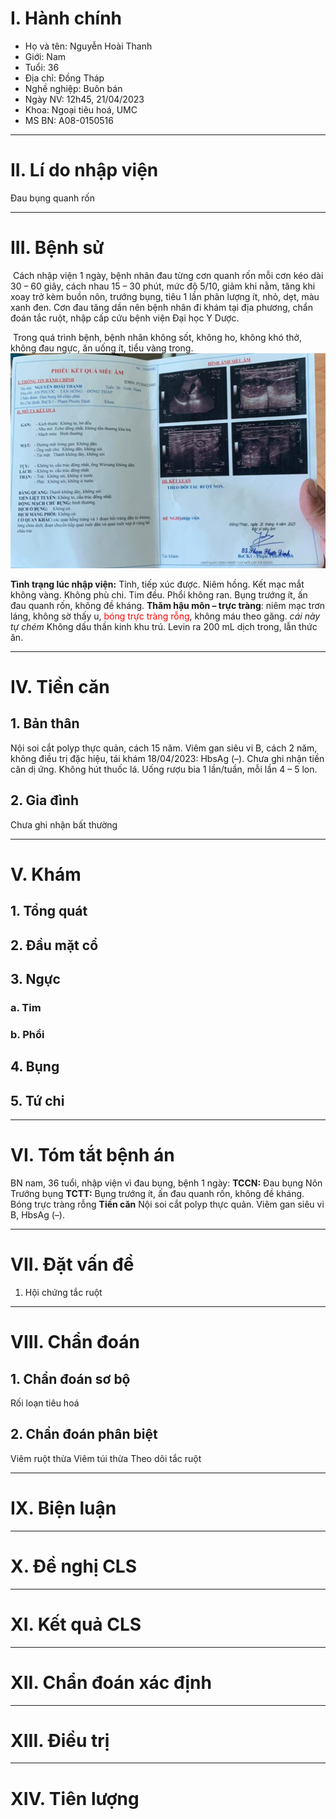 # I. Hành chính

- Họ và tên: Nguyễn Hoài Thanh
- Giới: Nam
- Tuổi: 36
- Địa chỉ: Đồng Tháp
- Nghề nghiệp: Buôn bán
- Ngày NV: 12h45, 21/04/2023
- Khoa: Ngoại tiêu hoá, UMC
- MS BN: A08-0150516

---

# II. Lí do nhập viện

Đau bụng quanh rốn

---

# III. Bệnh sử

 Cách nhập viện 1 ngày, bệnh nhân đau từng cơn quanh rốn mỗi cơn kéo dài 30 – 60 giây, cách nhau 15 – 30 phút, mức độ 5/10, giảm khi nằm, tăng khi xoay trở kèm buồn nôn, trướng bụng, tiêu 1 lần phân lượng ít, nhỏ, dẹt, màu xanh đen. Cơn đau tăng dần nên bệnh nhân đi khám tại địa phương, chẩn đoán tắc ruột, nhập cấp cứu bệnh viện Đại học Y Dược.

 Trong quá trình bệnh, bệnh nhân không sốt, không ho, không khó thở, không đau ngực, ăn uống ít, tiểu vàng trong.
 
![A08-0150516_Sieuam.png](../../../../200%20Files/image/A08-0150516_Sieuam.png)

**Tình trạng lúc nhập viện:**
Tỉnh, tiếp xúc được.
Niêm hồng.
Kết mạc mắt không vàng.
Không phù chi.
Tim đều.
Phổi không ran.
Bụng trướng ít, ấn đau quanh rốn, không đề kháng.
**Thăm hậu môn – trực tràng**: niêm mạc trơn láng, không sờ thấy u, <font color="red">bóng trực tràng rỗng</font>, không máu theo găng. *cái này tự chém*
Không dấu thần kinh khu trú.
Levin ra 200 mL dịch trong, lẫn thức ăn.

---

# IV. Tiền căn
## 1. Bản thân
Nội soi cắt polyp thực quản, cách 15 năm.
Viêm gan siêu vi B, cách 2 năm, không điều trị đặc hiệu, tái khám 18/04/2023: HbsAg (–).
Chưa ghi nhận tiền căn dị ứng.
Không hút thuốc lá.
Uống rượu bia 1 lần/tuần, mỗi lần 4 – 5 lon.

## 2. Gia đình
Chưa ghi nhận bất thường

---

# V. Khám
## 1. Tổng quát

## 2. Đầu mặt cổ

## 3. Ngực

### a. Tim


### b. Phổi


## 4. Bụng


## 5. Tứ chi


---

# VI. Tóm tắt bệnh án

BN nam, 36 tuổi, nhập viện vì đau bụng, bệnh 1 ngày:
**TCCN:**
Đau bụng
Nôn
Trướng bụng
**TCTT:**
Bụng trướng ít, ấn đau quanh rốn, không đề kháng.
Bóng trực tràng rỗng
**Tiền căn**
Nội soi cắt polyp thực quản.
Viêm gan siêu vi B, HbsAg (–).


---

# VII. Đặt vấn đề

1. Hội chứng tắc ruột

---

# VIII. Chẩn đoán
## 1. Chẩn đoán sơ bộ

Rối loạn tiêu hoá

## 2. Chẩn đoán phân biệt

Viêm ruột thừa
Viêm túi thừa
Theo dõi tắc ruột

---

# IX. Biện luận



---

# X. Đề nghị CLS


---

# XI. Kết quả CLS

---

# XII. Chẩn đoán xác định

---

# XIII. Điều trị


---


# XIV. Tiên lượng
